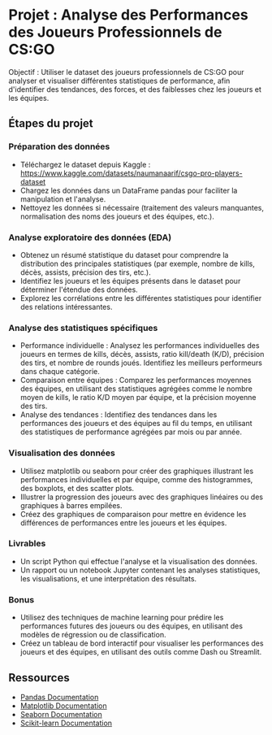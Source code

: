 # Projet : Analyse des Performances des Joueurs Professionnels de CS:GO

Objectif : Utiliser le dataset des joueurs professionnels de CS:GO pour analyser et visualiser différentes statistiques de performance, afin d'identifier des tendances, des forces, et des faiblesses chez les joueurs et les équipes.

## Étapes du projet

### Préparation des données

- Téléchargez le dataset depuis Kaggle : https://www.kaggle.com/datasets/naumanaarif/csgo-pro-players-dataset
- Chargez les données dans un DataFrame pandas pour faciliter la manipulation et l'analyse.
- Nettoyez les données si nécessaire (traitement des valeurs manquantes, normalisation des noms des joueurs et des équipes, etc.).

### Analyse exploratoire des données (EDA)

- Obtenez un résumé statistique du dataset pour comprendre la distribution des principales statistiques (par exemple, nombre de kills, décès, assists, précision des tirs, etc.).
- Identifiez les joueurs et les équipes présents dans le dataset pour déterminer l'étendue des données.
- Explorez les corrélations entre les différentes statistiques pour identifier des relations intéressantes.

### Analyse des statistiques spécifiques

- Performance individuelle : Analysez les performances individuelles des joueurs en termes de kills, décès, assists, ratio kill/death (K/D), précision des tirs, et nombre de rounds joués. Identifiez les meilleurs performeurs dans chaque catégorie.
- Comparaison entre équipes : Comparez les performances moyennes des équipes, en utilisant des statistiques agrégées comme le nombre moyen de kills, le ratio K/D moyen par équipe, et la précision moyenne des tirs.
- Analyse des tendances : Identifiez des tendances dans les performances des joueurs et des équipes au fil du temps, en utilisant des statistiques de performance agrégées par mois ou par année.

### Visualisation des données

- Utilisez matplotlib ou seaborn pour créer des graphiques illustrant les performances individuelles et par équipe, comme des histogrammes, des boxplots, et des scatter plots.
- Illustrer la progression des joueurs avec des graphiques linéaires ou des graphiques à barres empilées.
- Créez des graphiques de comparaison pour mettre en évidence les différences de performances entre les joueurs et les équipes.

### Livrables

- Un script Python qui effectue l'analyse et la visualisation des données.
- Un rapport ou un notebook Jupyter contenant les analyses statistiques, les visualisations, et une interprétation des résultats.

### Bonus

- Utilisez des techniques de machine learning pour prédire les performances futures des joueurs ou des équipes, en utilisant des modèles de régression ou de classification.
- Créez un tableau de bord interactif pour visualiser les performances des joueurs et des équipes, en utilisant des outils comme Dash ou Streamlit.

## Ressources

- [Pandas Documentation](https://pandas.pydata.org/pandas-docs/stable/index.html)
- [Matplotlib Documentation](https://matplotlib.org/contents.html)
- [Seaborn Documentation](https://seaborn.pydata.org/tutorial.html)
- [Scikit-learn Documentation](https://scikit-learn.org/stable/user_guide.html)
